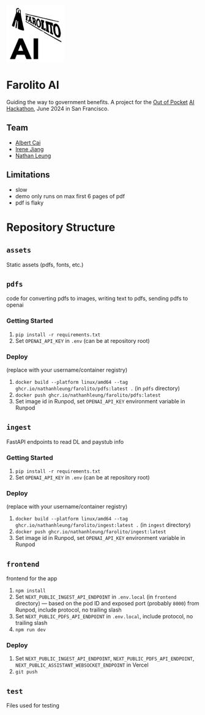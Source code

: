<img src="./frontend/app/logo.png" alt="Farolito AI logo" height="150px">
<br/>

# Farolito AI

Guiding the way to government benefits. A project for the [Out of Pocket](https://www.outofpocket.health/) [AI Hackathon](https://www.outofpocket.health/ai-hackathon), June 2024 in San Francisco.

## Team

- [Albert Cai](https://www.linkedin.com/in/albert-cai-b1a2b7161)
- [Irene Jiang](https://www.linkedin.com/in/irene-jiang/)
- [Nathan Leung](https://natecation.com)

## Limitations

- slow
- demo only runs on max first 6 pages of pdf
- pdf is flaky

# Repository Structure

## `assets`

Static assets (pdfs, fonts, etc.)

## `pdfs`

code for converting pdfs to images, writing text to pdfs, sending pdfs to openai

### Getting Started

1. `pip install -r requirements.txt`
1. Set `OPENAI_API_KEY` in `.env` (can be at repository root)

### Deploy

(replace with your username/container registry)

1. `docker build --platform linux/amd64 --tag ghcr.io/nathanhleung/farolito/pdfs:latest .` (in `pdfs` directory)
1. `docker push ghcr.io/nathanhleung/farolito/pdfs:latest`
1. Set image id in Runpod, set `OPENAI_API_KEY` environment variable in Runpod

## `ingest`

FastAPI endpoints to read DL and paystub info

### Getting Started

1. `pip install -r requirements.txt`
1. Set `OPENAI_API_KEY` in `.env` (can be at repository root)

### Deploy

(replace with your username/container registry)

1. `docker build --platform linux/amd64 --tag ghcr.io/nathanhleung/farolito/ingest:latest .` (in `ingest` directory)
1. `docker push ghcr.io/nathanhleung/farolito/ingest:latest`
1. Set image id in Runpod, set `OPENAI_API_KEY` environment variable in Runpod

## `frontend`

frontend for the app

1. `npm install`
1. Set `NEXT_PUBLIC_INGEST_API_ENDPOINT` in `.env.local` (in `frontend` directory) — based on the pod ID and exposed port (probably `8000`) from Runpod, include protocol, no trailing slash
1. Set `NEXT_PUBLIC_PDFS_API_ENDPOINT` in `.env.local`, include protocol, no trailing slash
1. `npm run dev`

### Deploy

1. Set `NEXT_PUBLIC_INGEST_API_ENDPOINT`, `NEXT_PUBLIC_PDFS_API_ENDPOINT`, `NEXT_PUBLIC_ASSISTANT_WEBSOCKET_ENDPOINT` in Vercel
1. `git push`

## `test`

Files used for testing
